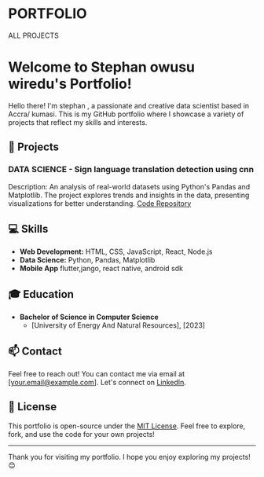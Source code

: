 # PORTFOLIO
ALL PROJECTS

# Welcome to Stephan owusu wiredu's Portfolio!

Hello there! I'm stephan , a passionate and creative data scientist based in Accra/ kumasi. This is my GitHub portfolio where I showcase a variety of projects that reflect my skills and interests.

## 🚀 Projects


### DATA SCIENCE - Sign language translation detection using cnn

Description: An analysis of real-world datasets using Python's Pandas and Matplotlib. The project explores trends and insights in the data, presenting visualizations for better understanding.
 [Code Repository](https://github.com/StephanWiredu/PORTFOLIO.git)

## 💻 Skills

- **Web Development:** HTML, CSS, JavaScript, React, Node.js
- **Data Science:** Python, Pandas, Matplotlib
- **Mobile App** flutter,jango, react native, android sdk

## 🎓 Education

- **Bachelor of Science in Computer Science**
  - [University of Energy And Natural Resources], [2023]

## 📫 Contact

Feel free to reach out! You can contact me via email at [your.email@example.com]. Let's connect on [LinkedIn](www.linkedin.com/in/stephan-owusu-wiredu).

## 📄 License

This portfolio is open-source under the [MIT License](http://www.apache.org/licenses/). Feel free to explore, fork, and use the code for your own projects!

---

Thank you for visiting my portfolio. I hope you enjoy exploring my projects! 😊

